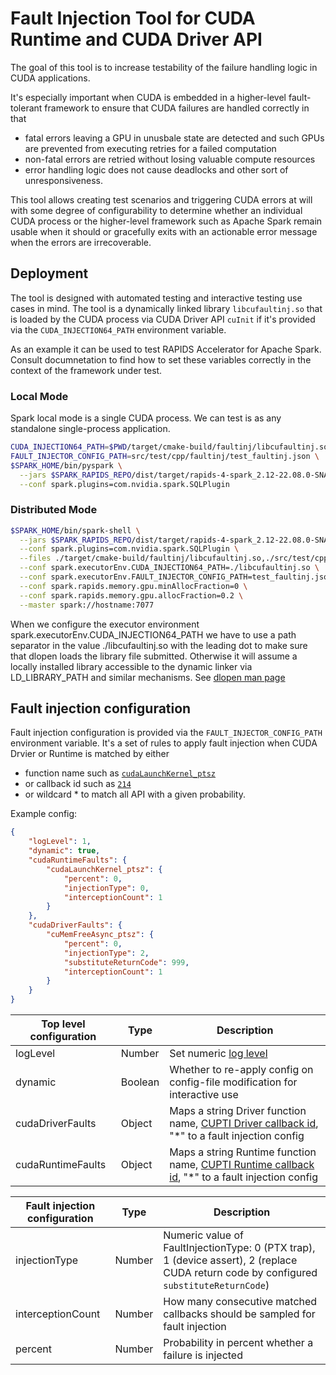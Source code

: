 # Fault Injection Tool for CUDA Runtime and CUDA Driver API

The goal of this tool is to increase testability of the failure handling logic
in CUDA applications.

It's especially important when CUDA is embedded in a higher-level fault-tolerant framework
to ensure that CUDA failures are handled correctly in that
- fatal errors leaving a GPU in unusbale state are detected and such GPUs are prevented from executing retries for
a failed computation
- non-fatal errors are retried without losing valuable compute resources
- error handling logic does not cause deadlocks and other sort of unresponsiveness.

This tool allows creating test scenarios and triggering CUDA errors at will
with some degree of configurability to determine whether an individual CUDA process
or the higher-level framework such as Apache Spark remain usable when it should
or gracefully exits with an actionable error message when the errors are irrecoverable.

## Deployment

The tool is designed with automated testing and interactive testing use cases in mind. The tool is a dynamically linked library `libcufaultinj.so` that is loaded by the CUDA process via CUDA Driver API `cuInit` if it's provided via the `CUDA_INJECTION64_PATH` environment variable.

As an example it can be used to test RAPIDS Accelerator for Apache Spark. Consult documnetation to find
how to set these variables correctly in the context of the framework under test.

### Local Mode
Spark local mode is a single CUDA process. We can test is as any standalone single-process application.

```bash
CUDA_INJECTION64_PATH=$PWD/target/cmake-build/faultinj/libcufaultinj.so \
FAULT_INJECTOR_CONFIG_PATH=src/test/cpp/faultinj/test_faultinj.json \
$SPARK_HOME/bin/pyspark \
  --jars $SPARK_RAPIDS_REPO/dist/target/rapids-4-spark_2.12-22.08.0-SNAPSHOT-cuda11.jar \
  --conf spark.plugins=com.nvidia.spark.SQLPlugin
```
### Distributed Mode
```bash
$SPARK_HOME/bin/spark-shell \
  --jars $SPARK_RAPIDS_REPO/dist/target/rapids-4-spark_2.12-22.08.0-SNAPSHOT-cuda11.jar \
  --conf spark.plugins=com.nvidia.spark.SQLPlugin \
  --files ./target/cmake-build/faultinj/libcufaultinj.so,./src/test/cpp/faultinj/test_faultinj.json \
  --conf spark.executorEnv.CUDA_INJECTION64_PATH=./libcufaultinj.so \
  --conf spark.executorEnv.FAULT_INJECTOR_CONFIG_PATH=test_faultinj.json \
  --conf spark.rapids.memory.gpu.minAllocFraction=0 \
  --conf spark.rapids.memory.gpu.allocFraction=0.2 \
  --master spark://hostname:7077
```
When we configure the executor environment spark.executorEnv.CUDA_INJECTION64_PATH
we have to use a path separator in the value ./libcufaultinj.so with the leading dot
to make sure that dlopen loads the library file submitted. Otherwise it will assume a
locally installed library accessible to the dynamic linker via LD_LIBRARY_PATH and similar mechanisms.
See [dlopen man page](https://man7.org/linux/man-pages/man3/dlopen.3.html)

## Fault injection configuration

Fault injection configuration is provided via the `FAULT_INJECTOR_CONFIG_PATH` environment variable.
It's a set of rules to apply fault injection when CUDA Drvier or Runtime is matched by either
- function name such as [`cudaLaunchKernel_ptsz`](https://docs.nvidia.com/nsight-systems/UserGuide/index.html#cuda-default-cli)
- or callback id such as [`214`](https://gitlab.com/nvidia/headers/cuda-individual/cupti/-/blob/main/cupti_runtime_cbid.h#L224)
- or wildcard * to match all API
with a given probability.

Example config:
```json
{
    "logLevel": 1,
    "dynamic": true,
    "cudaRuntimeFaults": {
        "cudaLaunchKernel_ptsz": {
            "percent": 0,
            "injectionType": 0,
            "interceptionCount": 1
        }
    },
    "cudaDriverFaults": {
        "cuMemFreeAsync_ptsz": {
            "percent": 0,
            "injectionType": 2,
            "substituteReturnCode": 999,
            "interceptionCount": 1
        }
    }
}
```

| Top level configuration | Type | Description |
|-------------------------|------|-------------|
| logLevel | Number | Set numeric [log level](https://github.com/gabime/spdlog/blob/d546201f127c306ec8a0082d57562a05a049af77/include/spdlog/common.h#L198-L204) |
| dynamic | Boolean | Whether to re-apply config on config-file modification for interactive use |
| cudaDriverFaults | Object | Maps a string Driver function name, [CUPTI Driver callback id](https://gitlab.com/nvidia/headers/cuda-individual/cupti/-/blob/cuda-11.5.1/cupti_driver_cbid.h#L9), "*" to a fault injection config |
| cudaRuntimeFaults | Object | Maps a string Runtime function name, [CUPTI Runtime callback id](https://gitlab.com/nvidia/headers/cuda-individual/cupti/-/blob/cuda-11.5.1/cupti_driver_cbid.h#L9), "*" to a fault injection config |


| Fault injection configuration | Type | Description |
|-------------------------------|------|-------------|
| injectionType | Number | Numeric value of FaultInjectionType: 0 (PTX trap), 1 (device assert), 2 (replace CUDA return code by configured `substituteReturnCode`) |
| interceptionCount | Number | How many consecutive matched callbacks should be sampled for fault injection |
| percent | Number | Probability in percent whether a failure is injected |

